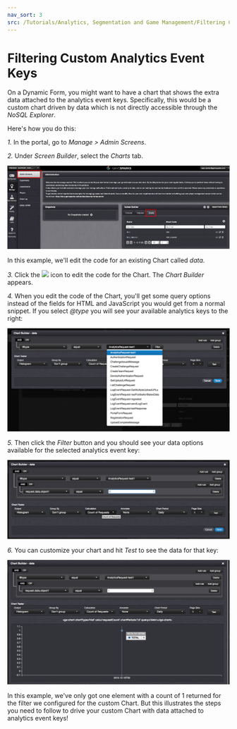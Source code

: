 ```yaml
---
nav_sort: 3
src: /Tutorials/Analytics, Segmentation and Game Management/Filtering Custom Analytics Event Keys.md
---
```


# Filtering Custom Analytics Event Keys

On a Dynamic Form, you might want to have a chart that shows the extra data attached to the analytics event keys. Specifically, this would be a custom chart driven by data which is not directly accessible through the *NoSQL Explorer*.

Here's how you do this:

*1.* In the portal, go to *Manage > Admin Screens*.

*2.* Under *Screen Builder*, select the *Charts* tab.

![](img/FiltCustAnal/1.png)

In this example, we'll edit the code for an existing Chart called *data*.

*3.* Click the ![](/img/fa/code.png) icon to edit the code for the Chart. The *Chart Builder* appears.

*4.* When you edit the code of the Chart, you'll get some query options instead of the fields for HTML and JavaScript you would get from a normal snippet. If you select *@type* you will see your available analytics keys to the right:

![](img/FiltCustAnal/2.png)

*5.* Then click the *Filter* button and you should see your data options available for the selected analytics event key:

![](img/FiltCustAnal/3.png)

*6.* You can customize your chart and hit *Test* to see the data for that key:

![](img/FiltCustAnal/4.png)

In this example, we've only got one element with a count of 1 returned for the filter we configured for the custom Chart. But this illustrates the steps you need to follow to drive your custom Chart with data attached to analytics event keys!
